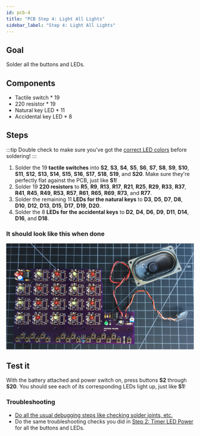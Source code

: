 ```yaml
---
id: pcb-4
title: "PCB Step 4: Light All Lights"
sidebar_label: "Step 4: Light All Lights"
---
```


## Goal

Solder all the buttons and LEDs.

## Components

- Tactile switch \* 19
- 220 resistor \* 19
- Natural key LED \* 11
- Accidental key LED \* 8

## Steps

:::tip
Double check to make sure you've got the [correct LED colors](pcb-0#leds) before soldering!
:::

1. Solder the 19 **tactile switches** into **S2**, **S3**, **S4**, **S5**, **S6**, **S7**, **S8**, **S9**, **S10**, **S11**, **S12**, **S13**, **S14**, **S15**, **S16**, **S17**, **S18**, **S19**, and **S20**. Make sure they're perfectly flat against the PCB, just like **S1**!
2. Solder 19 **220 resistors** to **R5**, **R9**, **R13**, **R17**, **R21**, **R25**, **R29**, **R33**, **R37**, **R41**, **R45**, **R49**, **R53**, **R57**, **R61**, **R65**, **R69**, **R73**, and **R77**.
3. Solder the remaining 11 **LEDs for the natural keys** to **D3**, **D5**, **D7**, **D8**, **D10**, **D12**, **D13**, **D15**, **D17**, **D19**, **D20**.
4. Solder the 8 **LEDs for the accidental keys** to **D2**, **D4**, **D6**, **D9**, **D11**, **D14**, **D16**, and **D18**.

### It should look like this when done

[![It should look like this when done](/img/pcb-4.jpg)](/img/pcb-4.jpg)

## Test it

With the battery attached and power switch on, press buttons **S2** through **S20**. You should see each of its corresponding LEDs light up, just like **S1**!

### Troubleshooting

- [Do all the usual debugging steps like checking solder joints, etc.](debugging)
- Do the same troubleshooting checks you did in [Step 2: Timer LED Power](pcb-2#troubleshooting) for all the buttons and LEDs.
